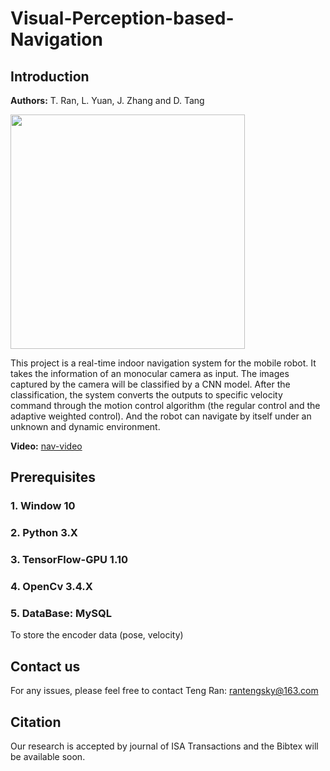 # Visual-Perception-based-Navigation
## Introduction
**Authors:** T. Ran, L. Yuan, J. Zhang and D. Tang

<img src="https://github.com/rantengsky/Visual-Perception-based-Navigation/blob/master/pictures/fig1.png" width="375">

This project is a real-time indoor navigation system for the mobile robot. It takes the information of an monocular camera as input. The images captured by the camera will be classified by a CNN model. After the classification, the system converts the outputs to specific velocity command through the motion control algorithm (the regular control and the adaptive weighted control). And the robot can navigate by itself under an unknown and dynamic environment.

**Video:** [nav-video](http://i.youku.com/i/UNjgyMjQ5NzM0NA==/videos?spm=a2hzp.8244740.0.0)

## Prerequisites

### 1. Window 10

### 2. Python 3.X

### 3. TensorFlow-GPU 1.10

### 4. OpenCv 3.4.X

### 5. DataBase: MySQL

To store the encoder data (pose, velocity)

## Contact us

For any issues, please feel free to contact Teng Ran: rantengsky@163.com

## Citation
Our research is accepted by journal of ISA Transactions and the Bibtex will be available soon.
